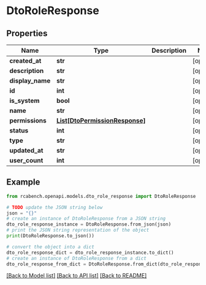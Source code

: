 # DtoRoleResponse


## Properties

Name | Type | Description | Notes
------------ | ------------- | ------------- | -------------
**created_at** | **str** |  | [optional] 
**description** | **str** |  | [optional] 
**display_name** | **str** |  | [optional] 
**id** | **int** |  | [optional] 
**is_system** | **bool** |  | [optional] 
**name** | **str** |  | [optional] 
**permissions** | [**List[DtoPermissionResponse]**](DtoPermissionResponse.md) |  | [optional] 
**status** | **int** |  | [optional] 
**type** | **str** |  | [optional] 
**updated_at** | **str** |  | [optional] 
**user_count** | **int** |  | [optional] 

## Example

```python
from rcabench.openapi.models.dto_role_response import DtoRoleResponse

# TODO update the JSON string below
json = "{}"
# create an instance of DtoRoleResponse from a JSON string
dto_role_response_instance = DtoRoleResponse.from_json(json)
# print the JSON string representation of the object
print(DtoRoleResponse.to_json())

# convert the object into a dict
dto_role_response_dict = dto_role_response_instance.to_dict()
# create an instance of DtoRoleResponse from a dict
dto_role_response_from_dict = DtoRoleResponse.from_dict(dto_role_response_dict)
```
[[Back to Model list]](../README.md#documentation-for-models) [[Back to API list]](../README.md#documentation-for-api-endpoints) [[Back to README]](../README.md)


